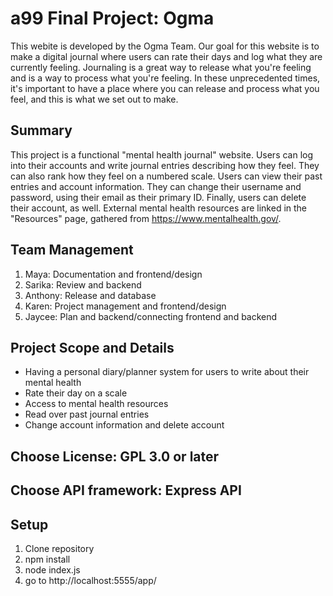 # a99 Final Project: Ogma
This webite is developed by the Ogma Team. Our goal for this website is to make a digital journal where users can rate their days and log what they are currently feeling. Journaling is a great way to release what you're feeling and is a way to process what you're feeling. In these unprecedented times, it's important to have a place where you can release and process what you feel, and this is what we set out to make.

## Summary 

This project is a functional "mental health journal" website. Users can log into their accounts and write journal entries describing how they feel. They can also rank how they feel on a numbered scale. Users can view their past entries and account information. They can change their username and password, using their email as their primary ID. Finally, users can delete their account, as well. External mental health resources are linked in the "Resources" page, gathered from https://www.mentalhealth.gov/.

## Team Management
1. Maya: Documentation and frontend/design
2. Sarika: Review and backend
3. Anthony: Release and database
4. Karen: Project management and frontend/design
5. Jaycee: Plan and backend/connecting frontend and backend

## Project Scope and Details

- Having a personal diary/planner system for users to write about their mental health
- Rate their day on a scale
- Access to mental health resources
- Read over past journal entries
- Change account information and delete account

## Choose License: GPL 3.0 or later

## Choose API framework: Express API

## Setup
1. Clone repository
2. npm install
3. node index.js
4. go to http://localhost:5555/app/
